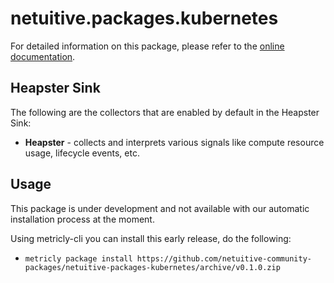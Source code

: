 # netuitive.packages.kubernetes

For detailed information on this package, please refer to the [online documentation](https://help.netuitive.com/Content/Integrations/kubernetes.htm).

## Heapster Sink
The following are the collectors that are enabled by default in the Heapster Sink:

 - **Heapster** - collects and interprets various signals like compute resource usage, lifecycle events, etc.

## Usage
This package is under development and not available with our automatic installation process at the moment.  

Using metricly-cli you can install this early release, do the following:
- `metricly package install https://github.com/netuitive-community-packages/netuitive-packages-kubernetes/archive/v0.1.0.zip`
